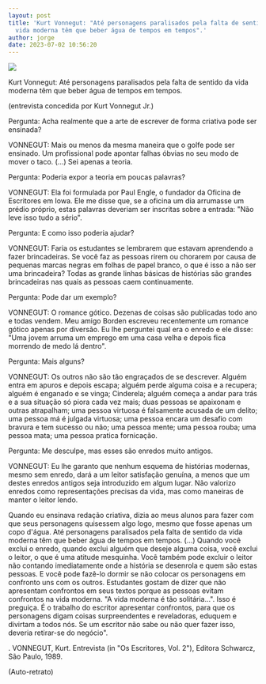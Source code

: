 ```yaml
---
layout: post
title: 'Kurt Vonnegut: "Até personagens paralisados pela falta de sentido da
  vida moderna têm que beber água de tempos em tempos".'
author: jorge
date: 2023-07-02 10:56:20
---
```

![](/uploads/captura-de-tela-2023-07-02-às-10.53.29.png)

Kurt Vonnegut: Até personagens paralisados pela falta de sentido da vida moderna têm que beber água de tempos em tempos.

(entrevista concedida por Kurt Vonnegut Jr.)

Pergunta: Acha realmente que a arte de escrever de forma criativa pode ser ensinada?

[](<>)VONNEGUT: Mais ou menos da mesma maneira que o golfe pode ser ensinado. Um profissional pode apontar falhas óbvias no seu modo de mover o taco. (...) Sei apenas a teoria.

Pergunta: Poderia expor a teoria em poucas palavras?

VONNEGUT: Ela foi formulada por Paul Engle, o fundador da Oficina de Escritores em Iowa. Ele me disse que, se a oficina um dia arrumasse um prédio próprio, estas palavras deveriam ser inscritas sobre a entrada: "Não leve isso tudo a sério".

Pergunta: E como isso poderia ajudar?

VONNEGUT: Faria os estudantes se lembrarem que estavam aprendendo a fazer brincadeiras. Se você faz as pessoas rirem ou chorarem por causa de pequenas marcas negras em folhas de papel branco, o que é isso a não ser uma brincadeira? Todas as grande linhas básicas de histórias são grandes brincadeiras nas quais as pessoas caem continuamente.

Pergunta: Pode dar um exemplo?

VONNEGUT: O romance gótico. Dezenas de coisas são publicadas todo ano e todas vendem. Meu amigo Borden escreveu recentemente um romance gótico apenas por diversão. Eu lhe perguntei qual era o enredo e ele disse: "Uma jovem arruma um emprego em uma casa velha e depois fica morrendo de medo lá dentro".

Pergunta: Mais alguns?

VONNEGUT: Os outros não são tão engraçados de se descrever. Alguém entra em apuros e depois escapa; alguém perde alguma coisa e a recupera; alguém é enganado e se vinga; Cinderela; alguém começa a andar para trás e a sua situação só piora cada vez mais; duas pessoas se apaixonam e outras atrapalham; uma pessoa virtuosa é falsamente acusada de um delito; uma pessoa má é julgada virtuosa; uma pessoa encara um desafio com bravura e tem sucesso ou não; uma pessoa mente; uma pessoa rouba; uma pessoa mata; uma pessoa pratica fornicação.

Pergunta: Me desculpe, mas esses são enredos muito antigos.

VONNEGUT: Eu lhe garanto que nenhum esquema de histórias modernas, mesmo sem enredo, dará a um leitor satisfação genuína, a menos que um destes enredos antigos seja introduzido em algum lugar. Não valorizo enredos como representações precisas da vida, mas como maneiras de manter o leitor lendo.

Quando eu ensinava redação criativa, dizia ao meus alunos para fazer com que seus personagens quisessem algo logo, mesmo que fosse apenas um copo d'água. Até personagens paralisados pela falta de sentido da vida moderna têm que beber água de tempos em tempos. (...) Quando você exclui o enredo, quando exclui alguém que deseje alguma coisa, você exclui o leitor, o que é uma atitude mesquinha. Você também pode excluir o leitor não contando imediatamente onde a história se desenrola e quem são estas pessoas. E você pode fazê-lo dormir se não colocar os personagens em confronto uns com os outros. Estudantes gostam de dizer que não apresentam confrontos em seus textos porque as pessoas evitam confrontos na vida moderna. "A vida moderna é tão solitária...". Isso é preguiça. É o trabalho do escritor apresentar confrontos, para que os personagens digam coisas surpreendentes e reveladoras, eduquem e divirtam a todos nós. Se um escritor não sabe ou não quer fazer isso, deveria retirar-se do negócio".

. VONNEGUT, Kurt. Entrevista (in "Os Escritores, Vol. 2"), Editora Schwarcz, São Paulo, 1989.

(Auto-retrato)